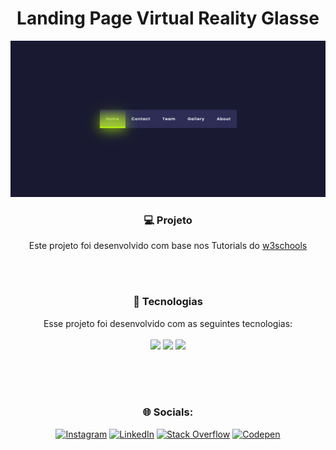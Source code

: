 <div align="center"> <h1>Landing Page Virtual Reality Glasse</h1> </div> 

![Texto Alternativo](https://raw.githubusercontent.com/GelcimarMoraes/Sliding-Menu-Indicator/main/Captura%20de%20Tela%20(22).png)

<h3 align="center">💻 Projeto</h3>

<div align="center">
<p> 
  
  Este projeto foi desenvolvido com base nos Tutorials do [w3schools](https://www.w3schools.com/) 

</p>
</div>

<br/><br/>
<h3 align="center">🚀 Tecnologias</h3>
<p align="center">
  Esse projeto foi desenvolvido com as seguintes tecnologias:
  <br> <br>
    <code><img style="width: 40px" src="https://skillicons.dev/icons?i=html"/></code>
    <code><img style="width: 40px" src="https://skillicons.dev/icons?i=css"/></code>
  <code><img style="width: 40px" src="https://skillicons.dev/icons?i=javascript"/></code>
</p>


<br/><br/><br/>
<h3 align="center">🌐 Socials:</h3>
<div align="center" style="display: inline_block">
  
[![Instagram](https://img.shields.io/badge/Instagram-%23E4405F.svg?logo=Instagram&logoColor=white)](https://instagram.com/gelcimarmoraes) [![LinkedIn](https://img.shields.io/badge/LinkedIn-%230077B5.svg?logo=linkedin&logoColor=white)](https://linkedin.com/in/gelcimarmoraes) [![Stack Overflow](https://img.shields.io/badge/-Stackoverflow-FE7A16?logo=stack-overflow&logoColor=white)](https://stackoverflow.com/users/23055192) [![Codepen](https://img.shields.io/badge/Codepen-000000?style=for-the-badge&logo=codepen&logoColor=white)](https://codepen.io/GelcimarMoraes)


</div>
